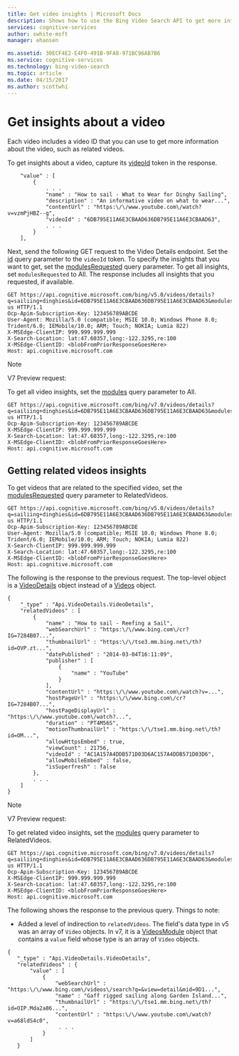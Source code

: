 ```yaml
---
title: Get video insights | Microsoft Docs
description: Shows how to use the Bing Video Search API to get more information about a video.
services: cognitive-services
author: swhite-msft
manager: ehansen

ms.assetid: 30ECF4E2-E4F0-491B-9FA8-971BC96AB7B6
ms.service: cognitive-services
ms.technology: bing-video-search
ms.topic: article
ms.date: 04/15/2017
ms.author: scottwhi
---
```


# Get insights about a video

Each video includes a video ID that you can use to get more information about the video, such as related videos.  
  
To get insights about a video, capture its [videoId](https://docs.microsoft.com/rest/api/cognitiveservices/bing-video-api-v5-reference#video-videoid) token in the response. 

```
    "value" : [
        {
            . . .
            "name" : "How to sail - What to Wear for Dinghy Sailing",
            "description" : "An informative video on what to wear...",
            "contentUrl" : "https:\/\/www.youtube.com\/watch?v=vzmPjHBZ--g",
            "videoId" : "6DB795E11A6E3CBAAD636DB795E11A6E3CBAAD63",
            . . .
        }
    ],
```

Next, send the following GET request to the Video Details endpoint. Set the [id](https://docs.microsoft.com/rest/api/cognitiveservices/bing-video-api-v5-reference#id) query parameter to the `videoId` token. To specify the insights that you want to get, set the [modulesRequested](https://docs.microsoft.com/rest/api/cognitiveservices/bing-video-api-v5-reference#modulesrequested) query parameter. To get all insights, set `modulesRequested` to All. The response includes all insights that you requested, if available.

```
GET https://api.cognitive.microsoft.com/bing/v5.0/videos/details?q=sailiing+dinghies&id=6DB795E11A6E3CBAAD636DB795E11A6E3CBAAD63&modulesRequested=All&mkt=en-us HTTP/1.1  
Ocp-Apim-Subscription-Key: 123456789ABCDE  
User-Agent: Mozilla/5.0 (compatible; MSIE 10.0; Windows Phone 8.0; Trident/6.0; IEMobile/10.0; ARM; Touch; NOKIA; Lumia 822)  
X-MSEdge-ClientIP: 999.999.999.999  
X-Search-Location: lat:47.60357,long:-122.3295,re:100  
X-MSEdge-ClientID: <blobFromPriorResponseGoesHere>  
Host: api.cognitive.microsoft.com
``` 

> [!NOTE]
> V7 Preview request:
>
> To get all video insights, set the [modules](https://docs.microsoft.com/rest/api/cognitiveservices/bing-video-api-v7-reference#modulesrequested) query parameter to All.
>
> ```  
> GET https://api.cognitive.microsoft.com/bing/v7.0/videos/details?q=sailiing+dinghies&id=6DB795E11A6E3CBAAD636DB795E11A6E3CBAAD63&modules=All&mkt=en-us HTTP/1.1  
> Ocp-Apim-Subscription-Key: 123456789ABCDE  
> X-MSEdge-ClientIP: 999.999.999.999  
> X-Search-Location: lat:47.60357,long:-122.3295,re:100  
> X-MSEdge-ClientID: <blobFromPriorResponseGoesHere>  
> Host: api.cognitive.microsoft.com  
> ```  

## Getting related videos insights  

To get videos that are related to the specified video, set the [modulesRequested](https://docs.microsoft.com/rest/api/cognitiveservices/bing-video-api-v5-reference#modulesrequested) query parameter to RelatedVideos.
  
```  
GET https://api.cognitive.microsoft.com/bing/v5.0/videos/details?q=sailiing+dinghies&id=6DB795E11A6E3CBAAD636DB795E11A6E3CBAAD63&modulesRequested=RelatedVideos&mkt=en-us HTTP/1.1  
Ocp-Apim-Subscription-Key: 123456789ABCDE  
User-Agent: Mozilla/5.0 (compatible; MSIE 10.0; Windows Phone 8.0; Trident/6.0; IEMobile/10.0; ARM; Touch; NOKIA; Lumia 822)  
X-Search-ClientIP: 999.999.999.999  
X-Search-Location: lat:47.60357,long:-122.3295,re:100  
X-MSEdge-ClientID: <blobFromPriorResponseGoesHere>  
Host: api.cognitive.microsoft.com  
```  
  
The following is the response to the previous request. The top-level object is a [VideoDetails](https://docs.microsoft.com/rest/api/cognitiveservices/bing-video-api-v5-reference#videodetails) object instead of a [Videos](https://docs.microsoft.com/rest/api/cognitiveservices/bing-video-api-v5-reference#videos) object.  
  
```  
{
    "_type" : "Api.VideoDetails.VideoDetails",
    "relatedVideos" : [
        {
            "name" : "How to sail - Reefing a Sail",
            "webSearchUrl" : "https:\/\/www.bing.com\/cr?IG=7284B07...",
            "thumbnailUrl" : "https:\/\/tse3.mm.bing.net\/th?id=OVP.zt...",
            "datePublished" : "2014-03-04T16:11:09",
            "publisher" : [
                {
                    "name" : "YouTube"
                }
            ],
            "contentUrl" : "https:\/\/www.youtube.com\/watch?v=...",
            "hostPageUrl" : "https:\/\/www.bing.com\/cr?IG=7284B07...",
            "hostPageDisplayUrl" : "https:\/\/www.youtube.com\/watch?...",
            "duration" : "PT4M56S",
            "motionThumbnailUrl" : "https:\/\/tse1.mm.bing.net\/th?id=OM...",
            "allowHttpsEmbed" : true,
            "viewCount" : 21756,
            "videoId" : "AC1A157A4DDB571D03D6AC157A4DDB571D03D6",
            "allowMobileEmbed" : false,
            "isSuperfresh" : false
        },
        . . .
    ]
}
```

> [!NOTE]
> V7 Preview request:
>
> To get related video insights, set the [modules](https://docs.microsoft.com/rest/api/cognitiveservices/bing-video-api-v7-reference#modulesrequested) query parameter to RelatedVideos.
>
> ```  
> GET https://api.cognitive.microsoft.com/bing/v7.0/videos/details?q=sailiing+dinghies&id=6DB795E11A6E3CBAAD636DB795E11A6E3CBAAD63&modules=RelatedVideos&mkt=en-us HTTP/1.1  
> Ocp-Apim-Subscription-Key: 123456789ABCDE  
> X-MSEdge-ClientIP: 999.999.999.999  
> X-Search-Location: lat:47.60357,long:-122.3295,re:100  
> X-MSEdge-ClientID: <blobFromPriorResponseGoesHere>  
> Host: api.cognitive.microsoft.com  
> ```  
>
> The following shows the response to the previous query. Things to note:
>
> - Added a level of indirection to `relatedVideos`. The field's data type in v5 was an array of `Video` objects. In v7, it is a [VideosModule](https://docs.microsoft.com/rest/api/cognitiveservices/bing-video-api-v7-reference#videosmodule) object that contains a `value` field whose type is an array of `Video` objects.  
>
>```
>{
>    "_type" : "Api.VideoDetails.VideoDetails",
>    "relatedVideos" : {
>        "value" : [
>            {
>                "webSearchUrl" : "https:\/\/www.bing.com\/videos\/search?q=&view=detail&mid=9D1...",
>                "name" : "Gaff rigged sailing along Garden Island...",
>                "thumbnailUrl" : "https:\/\/tse1.mm.bing.net\/th?id=OIP.Mda2a86...",
>                "contentUrl" : "https:\/\/www.youtube.com\/watch?v=a68ldS4c0",
>                 . . .
>            }
>        ]
>    }
>```
